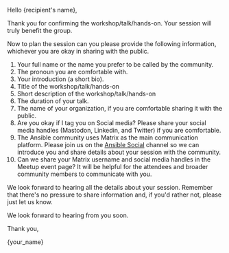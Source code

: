 Hello {recipient's name},

Thank you for confirming the workshop/talk/hands-on. Your session will truly benefit the group.


Now to plan the session can you please provide the following information, whichever you are okay in sharing with the public.

1. Your full name or the name you prefer to be called by the community.
2. The pronoun you are comfortable with.
3. Your introduction (a short bio).
4. Title of the workshop/talk/hands-on
5. Short description of the workshop/talk/hands-on
6. The duration of your talk.
7. The name of your organization, if you are comfortable sharing it with the public.
8. Are you okay if I tag you on Social media? Please share your social media handles (Mastodon, Linkedin, and Twitter) if you are comfortable.
9. The Ansible community uses Matrix as the main communication platform. Please join us on the [Ansible Social](https://matrix.to/#/#social:ansible.com) channel so we can introduce you and share details about your session with the community.
10. Can we share your Matrix username and social media handles in the Meetup event page? It will be helpful for the attendees and broader community members to communicate with you.

We look forward to hearing all the details about your session. Remember that there's no pressure to share information and, if you'd rather not, please just let us know.

We look forward to hearing from you soon.

Thank you,

{your_name}

